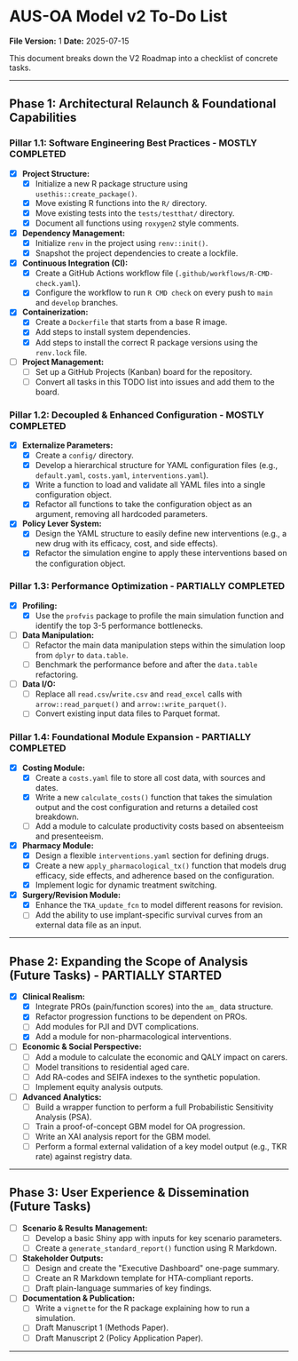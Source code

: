 # AUS-OA Model v2 To-Do List

**File Version:** 1
**Date:** 2025-07-15

This document breaks down the V2 Roadmap into a checklist of concrete tasks.

---

## Phase 1: Architectural Relaunch & Foundational Capabilities

### Pillar 1.1: Software Engineering Best Practices - MOSTLY COMPLETED
- [x] **Project Structure:**
    - [x] Initialize a new R package structure using `usethis::create_package()`.
    - [x] Move existing R functions into the `R/` directory.
    - [x] Move existing tests into the `tests/testthat/` directory.
    - [x] Document all functions using `roxygen2` style comments.
- [x] **Dependency Management:**
    - [x] Initialize `renv` in the project using `renv::init()`.
    - [x] Snapshot the project dependencies to create a lockfile.
- [x] **Continuous Integration (CI):**
    - [x] Create a GitHub Actions workflow file (`.github/workflows/R-CMD-check.yaml`).
    - [x] Configure the workflow to run `R CMD check` on every push to `main` and `develop` branches.
- [x] **Containerization:**
    - [x] Create a `Dockerfile` that starts from a base R image.
    - [x] Add steps to install system dependencies.
    - [x] Add steps to install the correct R package versions using the `renv.lock` file.
- [ ] **Project Management:**
    - [ ] Set up a GitHub Projects (Kanban) board for the repository.
    - [ ] Convert all tasks in this TODO list into issues and add them to the board.

### Pillar 1.2: Decoupled & Enhanced Configuration - MOSTLY COMPLETED
- [x] **Externalize Parameters:**
    - [x] Create a `config/` directory.
    - [x] Develop a hierarchical structure for YAML configuration files (e.g., `default.yaml`, `costs.yaml`, `interventions.yaml`).
    - [x] Write a function to load and validate all YAML files into a single configuration object.
    - [x] Refactor all functions to take the configuration object as an argument, removing all hardcoded parameters.
- [x] **Policy Lever System:**
    - [x] Design the YAML structure to easily define new interventions (e.g., a new drug with its efficacy, cost, and side effects).
    - [x] Refactor the simulation engine to apply these interventions based on the configuration object.

### Pillar 1.3: Performance Optimization - PARTIALLY COMPLETED
- [x] **Profiling:**
    - [x] Use the `profvis` package to profile the main simulation function and identify the top 3-5 performance bottlenecks.
- [ ] **Data Manipulation:**
    - [ ] Refactor the main data manipulation steps within the simulation loop from `dplyr` to `data.table`.
    - [ ] Benchmark the performance before and after the `data.table` refactoring.
- [ ] **Data I/O:**
    - [ ] Replace all `read.csv`/`write.csv` and `read_excel` calls with `arrow::read_parquet()` and `arrow::write_parquet()`.
    - [ ] Convert existing input data files to Parquet format.

### Pillar 1.4: Foundational Module Expansion - PARTIALLY COMPLETED
- [x] **Costing Module:**
    - [x] Create a `costs.yaml` file to store all cost data, with sources and dates.
    - [x] Write a new `calculate_costs()` function that takes the simulation output and the cost configuration and returns a detailed cost breakdown.
    - [ ] Add a module to calculate productivity costs based on absenteeism and presenteeism.
- [x] **Pharmacy Module:**
    - [x] Design a flexible `interventions.yaml` section for defining drugs.
    - [x] Create a new `apply_pharmacological_tx()` function that models drug efficacy, side effects, and adherence based on the configuration.
    - [x] Implement logic for dynamic treatment switching.
- [x] **Surgery/Revision Module:**
    - [x] Enhance the `TKA_update_fcn` to model different reasons for revision.
    - [ ] Add the ability to use implant-specific survival curves from an external data file as an input.

---

## Phase 2: Expanding the Scope of Analysis (Future Tasks) - PARTIALLY STARTED
- [x] **Clinical Realism:**
    - [x] Integrate PROs (pain/function scores) into the `am_` data structure.
    - [x] Refactor progression functions to be dependent on PROs.
    - [ ] Add modules for PJI and DVT complications.
    - [x] Add a module for non-pharmacological interventions.
- [ ] **Economic & Social Perspective:**
    - [ ] Add a module to calculate the economic and QALY impact on carers.
    - [ ] Model transitions to residential aged care.
    - [ ] Add RA-codes and SEIFA indexes to the synthetic population.
    - [ ] Implement equity analysis outputs.
- [ ] **Advanced Analytics:**
    - [ ] Build a wrapper function to perform a full Probabilistic Sensitivity Analysis (PSA).
    - [ ] Train a proof-of-concept GBM model for OA progression.
    - [ ] Write an XAI analysis report for the GBM model.
    - [ ] Perform a formal external validation of a key model output (e.g., TKR rate) against registry data.

---

## Phase 3: User Experience & Dissemination (Future Tasks)
- [ ] **Scenario & Results Management:**
    - [ ] Develop a basic Shiny app with inputs for key scenario parameters.
    - [ ] Create a `generate_standard_report()` function using R Markdown.
- [ ] **Stakeholder Outputs:**
    - [ ] Design and create the "Executive Dashboard" one-page summary.
    - [ ] Create an R Markdown template for HTA-compliant reports.
    - [ ] Draft plain-language summaries of key findings.
- [ ] **Documentation & Publication:**
    - [ ] Write a `vignette` for the R package explaining how to run a simulation.
    - [ ] Draft Manuscript 1 (Methods Paper).
    - [ ] Draft Manuscript 2 (Policy Application Paper).

---
